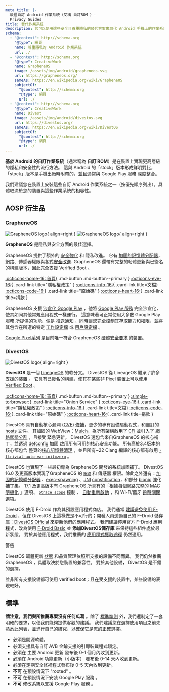 ```yaml
---
meta_title: |-
  最佳自訂 Android 作業系統（又稱 自訂ROM ）-
  Privacy Guides
title: 替代作業系統
description: 您可以使用這些安全且尊重隱私的替代方案來取代 Android 手機上的作業系統。
schema:
  - "@context": http://schema.org
    "@type": 網頁
    name: 尊重隱私的 Android 作業系統
    url: ./
  - "@context": http://schema.org
    "@type": CreativeWork
    name: GrapheneOS
    image: /assets/img/android/grapheneos.svg
    url: https://grapheneos.org/
    sameAs: https://en.wikipedia.org/wiki/GrapheneOS
    subjectOf:
      "@context": http://schema.org
      "@type": 網頁
      url: ./
  - "@context": http://schema.org
    "@type": CreativeWork
    name: Divest
    image: /assets/img/android/divestos.svg
    url: https://divestos.org/
    sameAs: https://en.wikipedia.org/wiki/DivestOS
    subjectOf:
      "@context": http://schema.org
      "@type": 網頁
      url: ./
---
```


**基於 Android 的自訂作業系統**（通常稱為 **自訂 ROM**）是在裝置上實現更高層級的隱私和安全性的流行方法。 這與 Android 的「stock」版本形成鮮明對比，「stock」版本是手機出廠時附帶的，並且通常與 Google Play 服務 深度整合。

我們建議您在裝置上安裝這些自訂 Android 作業系統之一（按優先順序列出），具體取決於您的裝置與這些作業系統的相容性。

## AOSP 衍生品

### GrapheneOS

<div class="admonition recommendation" markdown>

![GrapheneOS logo](../assets/img/android/grapheneos.svg#only-light){ align=right }
![GrapheneOS logo](../assets/img/android/grapheneos-dark.svg#only-dark){ align=right }

**GrapheneOS** 是隱私與安全方面的最佳選擇。

GrapheneOS 提供了額外的 [安全強化](https://zh.m.wikipedia.org/wiki/%E5%AE%89%E5%85%A8%E5%BC%B7%E5%8C%96) 和 隱私改進。 它有 [加固的記憶體分配器](https://github.com/GrapheneOS/hardened_malloc)，網路、傳感器權限與各式[安全改進](https://grapheneos.org/features). GrapheneOS 還帶有完整的軔體更新與已簽名的構建版本，因此完全支援 Verified Boot 。

[:octicons-home-16: 首頁](https://grapheneos.org){ .md-button .md-button--primary }
[:octicons-eye-16:](https://grapheneos.org/faq#privacy-policy){ .card-link title="隱私權政策" }
[:octicons-info-16:](https://grapheneos.org/faq){ .card-link title=文檔}
[:octicons-code-16:](https://grapheneos.org/source){ .card-link title="原始碼" }
[:octicons-heart-16:](https://grapheneos.org/donate){ .card-link title=捐款 }

</div>

GrapheneOS 支援 [沙盒化 Google Play](https://grapheneos.org/usage#sandboxed-google-play) ，他將 [Google Play 服務](https://zh.wikipedia.org/wiki/Google_Play%E6%9C%8D%E5%8B%99) 完全沙盒化，使其如同其他常規應用程式一樣運行。 這意味著可正常使用大多數 Google Play 服務 所提供的功能，像是 [推送通知](https://firebase.google.com/docs/cloud-messaging) ，同時讓您完全控制其存取能力和權限，並將其包含在所選的特定 [工作設定檔](../os/android-overview.md#work-profile) 或 [用戶設定檔](../os/android-overview.md#user-profiles) 。

[Google Pixel系列](../mobile-phones.md#google-pixel) 是目前唯一符合 GrapheneOS [硬體安全要求](https://grapheneos.org/faq#future-devices) 的裝置。

### DivestOS

<div class="admonition recommendation" markdown>

![DivestOS logo](../assets/img/android/divestos.svg){ align=right }

**DivestOS** 是一個 [LineageOS](https://lineageos.org) 的軟分叉。
DivestOS 從 LineageOS 繼承了許多 [支援的裝置](https://divestos.org/index.php?page=devices\&base=LineageOS) 。 它具有已簽名的構建，使其在某些非 Pixel 裝置上可以使用 [Verified Boot](https://source.android.com/security/verifiedboot) 。

[:octicons-home-16: 首頁](https://divestos.org){ .md-button .md-button--primary }
[:simple-torbrowser:](http://divestoseb5nncsydt7zzf5hrfg44md4bxqjs5ifcv4t7gt7u6ohjyyd.onion){ .card-link title="Onion Service" }
[:octicons-eye-16:](https://divestos.org/index.php?page=privacy_policy){ .card-link title="隱私權政策" }
[:octicons-info-16:](https://divestos.org/index.php?page=faq){ .card-link title=文檔}
[:octicons-code-16:](https://github.com/divested-mobile){ .card-link title="原始碼" }
[:octicons-heart-16:](https://divested.dev/pages/donate){ .card-link title=捐款 }

</div>

DivestOS 具有自動核心漏洞 ([CVE](https://zh.wikipedia.org/wiki/Common_Vulnerabilities_and_Exposures)) [修補](https://gitlab.com/divested-mobile/cve_checker)，更少的專有設備驅動程式，和自訂的 [hosts](https://divested.dev/index.php?page=dnsbl) 文件。 其加固的 WebView：[Mulch](https://gitlab.com/divested-mobile/mulch)，為所有架構啟用了 [CFI](https://en.wikipedia.org/wiki/Control-flow_integrity) 並引入了 [網路狀態分割](https://developer.mozilla.org/docs/Web/Privacy/State_Partitioning) ，且接受 緊急更新。
DivestOS 還包含來自GrapheneOS 的核心補丁，並透過 [defconfig 加固](https://github.com/Divested-Mobile/DivestOS-Build/blob/master/Scripts/Common/Functions.sh#L758) 啟用所有可用的核心安全功能。 所有高於3.4版本的核心都包含 整頁的[核心記憶體清理](https://lwn.net/Articles/334747) ，並且所有~22 Clang 編譯的核心都有啟用 [`-ftrivial-auto-var-init=zero`](https://reviews.llvm.org/D54604?id=174471) 。

DivestOS 也實現了一些最初專為 GrapheneOS 開發的系統加固補丁。 DivestOS 16.0 及更高版本實現了GrapheneOS 的 [`網路`](https://developer.android.com/training/basics/network-ops/connecting) 和 傳感器 權限。除此之外還有：[加固的記憶體分配器](https://github.com/GrapheneOS/hardened_malloc) 、[exec-spawning](https://grapheneos.org/usage#exec-spawning) 、[JNI](https://zh.wikipedia.org/wiki/Java%E6%9C%AC%E5%9C%B0%E6%8E%A5%E5%8F%A3) [constification](https://zh.wikipedia.org/wiki/Const)，和部分 [bionic](https://zh.wikipedia.org/wiki/Bionic_\(%E8%BB%9F%E9%AB%94\)) 強化補丁集。 17.1 及更高版本有 GrapheneOS 所具有的「根據每個網路完整的 [MAC 隨機化](https://en.wikipedia.org/wiki/MAC_address#Randomization) 」選項、 [`ptrace_scope`](https://kernel.org/doc/html/latest/admin-guide/LSM/Yama.html) 控制 、 [自動重新啟動](https://grapheneos.org/features#auto-reboot) ，和 Wi-Fi/藍牙 [逾時關閉選項](https://grapheneos.org/features#attack-surface-reduction)。

DivestOS 使用 F-Droid 作為其預設應用程式商店。 我們通常 [建議避免使用 F-Droid](obtaining-apps.md#f-droid) ，但在 DivestOS 上這樣做是不可行的；開發人員透過自己的 F-Droid 儲存庫：[DivestOS Official](https://divestos.org/fdroid/official) 來更新他們的應用程式。 我們建議停用官方 F-Droid 應用程式，改為使用 [F-Droid Basic](https://f-droid.org/en/packages/org.fdroid.basic) 並 **添加DivestOS儲存庫** 來保持這些組件處於最新狀態。 對於其他應用程式，我們推薦的 [應用程式獲取途徑](obtaining-apps.md) 仍然適用。

<div class="admonition warning" markdown>
<p class="admonition-title">警告</p>

DivestOS 韌體更新 [狀態](https://gitlab.com/divested-mobile/firmware-empty/-/blob/master/STATUS) 和品質管理依照所支援的設備不同而異。 我們仍然推薦 GrapheneOS ，具體取決於您裝置的兼容性。 對於其他設備， DivestOS 是不錯的選擇。

並非所有支援設備都可使用 verified boot；且在受支援的裝置中，某些設備的表現較好。

</div>

## 標準

**請注意，我們與所推薦專案沒有任何瓜葛** 。除了 [標準準則](../about/criteria.md) 外，我們還制定了一套明確的要求，以便我們能夠提供客觀的建議。 我們建議您在選擇使用項目之前先熟悉此列表，並進行自己的研究，以確保它是您的正確選擇。

- 必須是開源軟體。
- 必須支援具有自訂 AVB 金鑰支援的引導裝載程式鎖定。
- 必須在 主要 Android 更新 發布後 0-1 個月內收到更新。
- 必須在 Android 功能更新（小版本） 發布後 0-14 天內收到更新。
- 必須在定期安全修補程式發布後 0-5 天內收到更新。
- **不可** 在預設情況下 "rooted" 。
- **不可** 在預設情況下安裝 Google Play 服務 。
- **不可** 修改系統以支援 Google Play 服務 。
